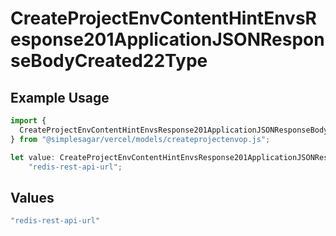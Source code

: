 # CreateProjectEnvContentHintEnvsResponse201ApplicationJSONResponseBodyCreated22Type

## Example Usage

```typescript
import {
  CreateProjectEnvContentHintEnvsResponse201ApplicationJSONResponseBodyCreated22Type,
} from "@simplesagar/vercel/models/createprojectenvop.js";

let value: CreateProjectEnvContentHintEnvsResponse201ApplicationJSONResponseBodyCreated22Type =
    "redis-rest-api-url";
```

## Values

```typescript
"redis-rest-api-url"
```